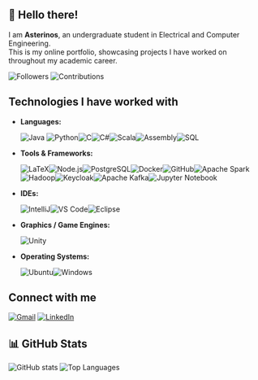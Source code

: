 ## 👋 Hello there!
I am **Asterinos**, an undergraduate student in Electrical and Computer Engineering.  
This is my online portfolio, showcasing projects I have worked on throughout my academic career.

![Followers](https://img.shields.io/github/followers/Asterinos1?style=social) 
![Contributions](https://img.shields.io/badge/Contributions-1234-brightgreen)

## Technologies I have worked with

- **Languages:**  

    ![Java](https://img.shields.io/badge/-Java-007396?style=flat&logo=java&logoColor=white) ![Python](https://img.shields.io/badge/-Python-3776AB?style=flat&logo=python&logoColor=white)![C](https://img.shields.io/badge/-C-00599C?style=flat&logo=c&logoColor=white)![C#](https://img.shields.io/badge/-C%23-239120?style=flat&logo=c-sharp&logoColor=white)![Scala](https://img.shields.io/badge/-Scala-DC322F?style=flat&logo=scala&logoColor=white)![Assembly](https://img.shields.io/badge/-Assembly-6E4C13?style=flat&logo=assembly&logoColor=white)![SQL](https://img.shields.io/badge/-SQL-4479A1?style=flat&logo=sql&logoColor=white)

- **Tools & Frameworks:** 

    ![LaTeX](https://img.shields.io/badge/-LaTeX-008080?style=flat&logo=latex&logoColor=white)![Node.js](https://img.shields.io/badge/-Node.js-339933?style=flat&logo=node.js&logoColor=white)![PostgreSQL](https://img.shields.io/badge/-PostgreSQL-4169E1?style=flat&logo=postgresql&logoColor=white)![Docker](https://img.shields.io/badge/-Docker-2496ED?style=flat&logo=docker&logoColor=white)![GitHub](https://img.shields.io/badge/-GitHub-181717?style=flat&logo=github&logoColor=white)![Apache Spark](https://img.shields.io/badge/-Apache%20Spark-E25A1C?style=flat&logo=apache-spark&logoColor=white)![Hadoop](https://img.shields.io/badge/-Hadoop-66CCFF?style=flat&logo=apache-hadoop&logoColor=black)![Keycloak](https://img.shields.io/badge/-Keycloak-772953?style=flat&logo=keycloak&logoColor=white)![Apache Kafka](https://img.shields.io/badge/-Apache%20Kafka-231F20?style=flat&logo=apache-kafka&logoColor=white)![Jupyter Notebook](https://img.shields.io/badge/-Jupyter%20Notebook-F37626?style=flat&logo=jupyter&logoColor=white)

- **IDEs:**  

    ![IntelliJ](https://img.shields.io/badge/-IntelliJ-000000?style=flat&logo=intellij-idea&logoColor=white)![VS Code](https://img.shields.io/badge/-VS%20Code-007ACC?style=flat&logo=visual-studio-code&logoColor=white)![Eclipse](https://img.shields.io/badge/-Eclipse-2C2255?style=flat&logo=eclipse&logoColor=white)

- **Graphics / Game Engines:**  

    ![Unity](https://img.shields.io/badge/-Unity-100000?style=flat&logo=unity&logoColor=white)

- **Operating Systems:**  

    ![Ubuntu](https://img.shields.io/badge/-Linux%20Ubuntu-E95420?style=flat&logo=ubuntu&logoColor=white)![Windows](https://img.shields.io/badge/-Windows-0078D6?style=flat&logo=windows&logoColor=white)


##  Connect with me
[![Gmail](https://img.shields.io/badge/-Gmail-D14836?style=flat&logo=gmail&logoColor=white)](mailto:karalhs.as@gmail.com) 
[![LinkedIn](https://img.shields.io/badge/-LinkedIn-0A66C2?style=flat&logo=linkedin&logoColor=white)](https://www.linkedin.com/in/asterinos-karalis-8607b82a8) 


## 📊 GitHub Stats

<!-- Main Stats and Top Languages -->
![GitHub stats](https://github-readme-stats.vercel.app/api?username=Asterinos1&show_icons=true&theme=default) 
![Top Languages](https://github-readme-stats.vercel.app/api/top-langs/?username=Asterinos1&layout=compact)




